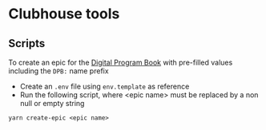 # Clubhouse tools

## Scripts

To create an epic for the [Digital Program Book](https://app.clubhouse.io/switchcase/milestone/78178/digital-program-book?vc_group_by=day) with pre-filled values including the `DPB:` name prefix
- Create an `.env` file using `env.template` as reference
- Run the following script, where \<epic name\> must be replaced by a non null or empty string

```
yarn create-epic <epic name>
```
